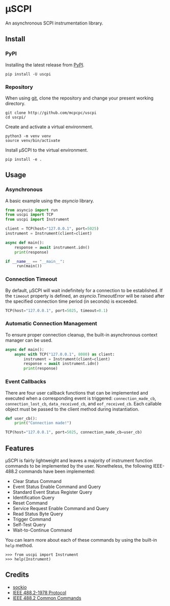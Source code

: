 # &mu;SCPI

An asynchronous SCPI instrumentation library.

## Install

### PyPI

Installing the latest release from [PyPI](https://pypi.org).

```console
pip install -U uscpi
```

### Repository

When using [git](https://git-scm.com), clone the repository and 
change your present working directory.

```console
git clone http://github.com/mcpcpc/uscpi
cd uscpi/
```

Create and activate a virtual environment.

```console
python3 -m venv venv
source venv/bin/activate
```

Install &mu;SCPI to the virtual environment.

```console
pip install -e .
```

## Usage

### Asynchronous

A basic example using the *asyncio* library.

```python
from asyncio import run
from uscpi import TCP
from uscpi import Instrument

client = TCP(host="127.0.0.1", port=5025)
instrument = Instrument(client=client)

async def main():
    response = await instrument.idn()
    print(response)

if __name__ == "__main__":
     run(main())
```

### Connection Timeout

By default, &mu;SCPI will wait indefinitely for a connection to 
be established. If the `timeout` property is defined, an 
*asyncio.TimeoutError* will be raised after the specified 
connection time period (in seconds) is exceeded.

```python
TCP(host="127.0.0.1", port=5025, timeout=0.1)
```

### Automatic Connection Management

To ensure proper connection cleanup, the built-in asynchronous
context manager can be used. 

```python
async def main():
    async with TCP("127.0.0.1", 8080) as client:
        instrument = Instrument(client=client)
        response = await instrument.idn()
        print(response)
```

### Event Callbacks

There are four user callback functions that can be implemented 
and executed when a corresponding event is triggered:
`connection_made_cb`, `connection_lost_cb`, `data_received_cb`, 
and `eof_received_cb`. Each callable object must be passed to 
the client method during instantiation. 

```python
def user_cb():
    print("Connection made!")

TCP(host="127.0.0.1", port=5025, connection_made_cb=user_cb)
```

## Features

&mu;SCPI is fairly lightweight and leaves a majority of 
instrument function commands to be implemented by the user. 
Nonetheless, the following IEEE-488.2 commands have been 
implemented:

- Clear Status Command
- Event Status Enable Command and Query
- Standard Event Status Register Query
- Identification Query
- Reset Command
- Service Request Enable Command and Query
- Read Status Byte Query
- Trigger Command
- Self-Test Query
- Wait-to-Continue Command

You can learn more about each of these commands by using the 
built-in `help` method.

```pycon
>>> from uscpi import Instrument
>>> help(Instrument)
```

## Credits

- [sockio](https://github.com/tiagocoutinho/sockio)
- [IEEE 488.2-1978 Protocol](https://ieeexplore.ieee.org/document/19528)
- [IEEE 488.2 Common Commands](https://rfmw.em.keysight.com/spdhelpfiles/truevolt/webhelp/US/Content/__I_SCPI/IEEE-488_Common_Commands.htm)
